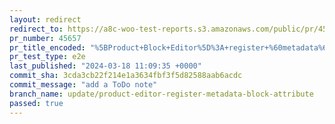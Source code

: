```yaml
---
layout: redirect
redirect_to: https://a8c-woo-test-reports.s3.amazonaws.com/public/pr/45657/e2e/index.html
pr_number: 45657
pr_title_encoded: "%5BProduct+Block+Editor%5D%3A+register+%60metadata%60+attribute+for+all+blocks"
pr_test_type: e2e
last_published: "2024-03-18 11:09:35 +0000"
commit_sha: 3cda3cb22f214e1a3634fbf3f5d82588aab6acdc
commit_message: "add a ToDo note"
branch_name: update/product-editor-register-metadata-block-attribute
passed: true
---
```

